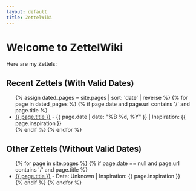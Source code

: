 ```yaml
---
layout: default
title: ZettelWiki
---
```


# Welcome to ZettelWiki

Here are my Zettels:

## Recent Zettels (With Valid Dates)

<ul>
  {% assign dated_pages = site.pages | sort: 'date' | reverse %}
  {% for page in dated_pages %}
    {% if page.date and page.url contains '/' and page.title %}
      <li>
        <a href="{{ site.baseurl }}{{ page.url }}">{{ page.title }}</a> - {{ page.date | date: "%B %d, %Y" }} | Inspiration: {{ page.inspiration }}
      </li>
    {% endif %}
  {% endfor %}
</ul>

## Other Zettels (Without Valid Dates)

<ul>
  {% for page in site.pages %}
    {% if page.date == null and page.url contains '/' and page.title %}
      <li>
        <a href="{{ site.baseurl }}{{ page.url }}">{{ page.title }}</a> - Date: Unknown | Inspiration: {{ page.inspiration }}
      </li>
    {% endif %}
  {% endfor %}
</ul>

